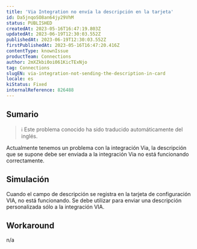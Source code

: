 ```yaml
---
title: 'Via Integration no envía la descripción en la tarjeta'
id: Da5jnqoSO8an64jy29VhM
status: PUBLISHED
createdAt: 2023-05-16T16:47:19.803Z
updatedAt: 2023-06-19T12:30:03.552Z
publishedAt: 2023-06-19T12:30:03.552Z
firstPublishedAt: 2023-05-16T16:47:20.416Z
contentType: knownIssue
productTeam: Connections
author: 2mXZkbi0oi061KicTExNjo
tag: Connections
slugEN: via-integration-not-sending-the-description-in-card
locale: es
kiStatus: Fixed
internalReference: 826488
---
```


## Sumario

>ℹ️ Este problema conocido ha sido traducido automáticamente del inglés.



Actualmente tenemos un problema con la integración Via, la descripción que se supone debe ser enviada a la integración Via no está funcionando correctamente.


##

## Simulación



Cuando el campo de descripción se registra en la tarjeta de configuración VIA, no está funcionando. Se debe utilizar para enviar una descripción personalizada sólo a la integración VIA.



## Workaround


n/a





